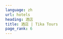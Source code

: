 ```yaml
---
language: zh
url: hotels
heading: 酒店
title: 酒店 | Tika Tours
page_rank: 6
---
```

<div class="row content-row"><!-- 905 (0)-->

</div>
